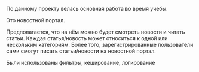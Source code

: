 По данному проекту велась основная работа во время учебы.

Это новостной портал. 

Предполагается, что на нём можно будет смотреть новости и читать статьи. Каждая статья/новость может относиться к одной или нескольким категориям. Более того, зарегистрированные пользователи сами смогут писать статьи/новости на новостной портал.



Были использованы фильтры, кеширование, логирование


